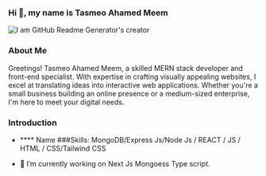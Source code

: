 ### Hi 👋, my name is Tasmeo Ahamed Meem
![I am GitHub Readme Generator's creator](https://i.ibb.co/94GWJhQ/Untitled-design.png)
### About Me
Greetings! Tasmeo Ahamed Meem, a skilled MERN stack developer and front-end specialist. With expertise in crafting visually appealing websites, I excel at translating ideas into interactive web applications. Whether you're a small business building an online presence or a medium-sized enterprise, I'm here to meet your digital needs.
### Introduction 
- **** Name
###Skills:  MongoDB/Express Js/Node Js / REACT / JS / HTML / CSS/Tailwind CSS

- 🔭 I’m currently working on  Next Js Mongoess Type script. 





